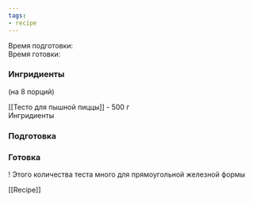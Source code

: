```yaml
---
tags:
- recipe
---
```


Время подготовки:  
Время готовки:

### Ингридиенты

(на 8 порций)

[[Тесто для пышной пиццы]] - 500 г  
Ингридиенты

### Подготовка

### Готовка

! Этого количества теста много для прямоугольной железной формы

[[Recipe]]
